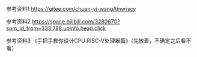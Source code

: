 参考资料1 https://gitee.com/chuan-yi-wang/tinyriscv

参考资料2 https://space.bilibili.com/3280670?spm_id_from=333.788.upinfo.head.click

参考资料3 《手把手教你设计CPU  RISC-V处理器篇》（先放着，不确定之后看不看）
